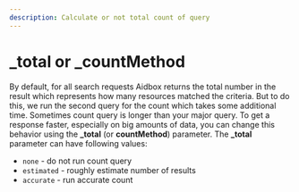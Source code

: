 ```yaml
---
description: Calculate or not total count of query
---
```


# \_total or \_countMethod

By default, for all search requests Aidbox returns the total number in the result which represents how many resources matched the criteria. But to do this, we run the second query for the count which takes some additional time. Sometimes count query is longer than your major query. To get a response faster, especially on big amounts of data, you can change this behavior using the **\_total** \(or **countMethod**\) parameter. The **\_total** parameter can have following values:

* `none` - do not run count query 
* `estimated` - roughly estimate number of results
* `accurate` - run accurate count

